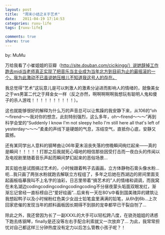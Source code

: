 ```yaml
---
layout: post
title:  "周末小结之关于艺术"
date:   2011-04-19 17:14:53
categories: ruxu-life
tags: [ruxu-life]

comments: true
share: true
---
```

by: MuMu

万给我看了小崔姐姐的豆瓣（http://site.douban.com/cicikingg/）说她辞掉工作跑去midi当老师真正实现了把音乐当主业成为当年北方到目前为止的最摇滚的一个。我为此激动不已虽说她压根儿不知道我这号人的存在。

我总觉得“艺术”这玩意儿是可以刺激人的激素分泌进而影响人的情绪的，就像美女之于ws男富二代之于拜金女一样（反之亦然，啊啊啊啊啊我想玩有聪明人鬼和傻子的杀人游戏！！！！！！！！！！）。

这也就能够很好的解释为什么万的声音总可以让焦躁的我安静下来，从106的“oh～firend～～我对你的想念，此刻特别强烈，这么多年，oh～firend～～～”再到科学会堂的“Suddenly I know I'm not sleepy hello I'm still here all that's left of yesterday～～～”柔柔的声线下是硬朗的气息，冻结空气，直抵你心底，安静又震撼。

还有某同学出人意料的钢琴曲让06年夏末沮丧失落的傍晚瞬间绚烂起来——真的是瞬间！！！！！打那之后我就死心塌地的相信那些因受打击而一夜白头的传闻以及电视剧里随着音乐声起而瞬间梦幻起来的恶俗场景...

其实姐也是试图搞过艺术的，小时候跟着鸭子去画画，立方体静物石膏头像水粉...呃...我只画了两张水粉就跑去解联立方程组了，多年之后她在西湖边的房间里面支起画板临摹我叫不上名字的油彩，日志里带着“搞艺术的”人的情绪和调调，而我窝在未名湖边codingcodingcodingcodingcoding不分昼夜蒙头垢面双眼发红，渐渐忘记曾经一直标榜自己“爱好绘画”...后来有一天在80‘s中看到国美瑰异的建筑让我想起鸭子以及小时候粉红色美少女战士铅笔盒里满满的铅笔，从6h到6b...上次回家悲催的发现当年的颜料画板因长期得不到朕的宠幸都早已干裂自刎了...

除此之外，我还曾因为长了一副XXXL的大手可以轻松跨八度，在骁尧姐姐的诱惑下跑去练钢琴，finally是还没等左右手配合利索就又一次放弃了...
为此，我常常担忧对自己都这样三分钟热度没有定力以后怎么管教小孩子呢？！